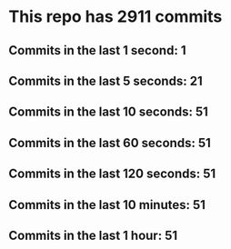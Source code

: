 # This repo has 2911 commits

## Commits in the last 1 second: 1
## Commits in the last 5 seconds: 21
## Commits in the last 10 seconds: 51
## Commits in the last 60 seconds: 51
## Commits in the last 120 seconds: 51
## Commits in the last 10 minutes: 51
## Commits in the last 1 hour: 51
